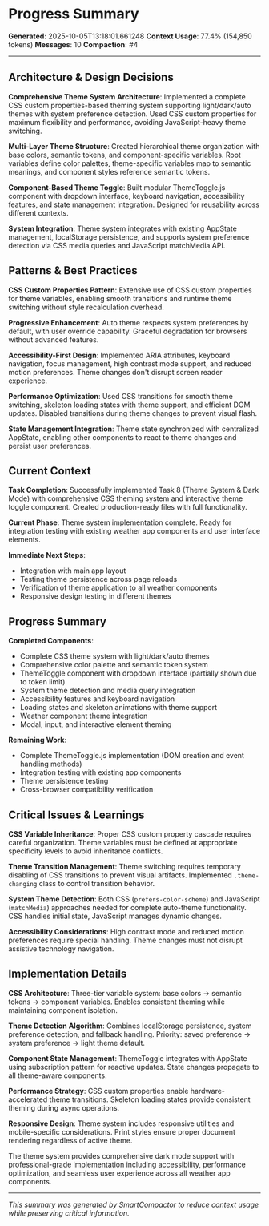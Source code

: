 # Progress Summary
**Generated**: 2025-10-05T13:18:01.661248
**Context Usage**: 77.4% (154,850 tokens)
**Messages**: 10
**Compaction**: #4

---

## Architecture & Design Decisions

**Comprehensive Theme System Architecture**: Implemented a complete CSS custom properties-based theming system supporting light/dark/auto themes with system preference detection. Used CSS custom properties for maximum flexibility and performance, avoiding JavaScript-heavy theme switching.

**Multi-Layer Theme Structure**: Created hierarchical theme organization with base colors, semantic tokens, and component-specific variables. Root variables define color palettes, theme-specific variables map to semantic meanings, and component styles reference semantic tokens.

**Component-Based Theme Toggle**: Built modular ThemeToggle.js component with dropdown interface, keyboard navigation, accessibility features, and state management integration. Designed for reusability across different contexts.

**System Integration**: Theme system integrates with existing AppState management, localStorage persistence, and supports system preference detection via CSS media queries and JavaScript matchMedia API.

## Patterns & Best Practices

**CSS Custom Properties Pattern**: Extensive use of CSS custom properties for theme variables, enabling smooth transitions and runtime theme switching without style recalculation overhead.

**Progressive Enhancement**: Auto theme respects system preferences by default, with user override capability. Graceful degradation for browsers without advanced features.

**Accessibility-First Design**: Implemented ARIA attributes, keyboard navigation, focus management, high contrast mode support, and reduced motion preferences. Theme changes don't disrupt screen reader experience.

**Performance Optimization**: Used CSS transitions for smooth theme switching, skeleton loading states with theme support, and efficient DOM updates. Disabled transitions during theme changes to prevent visual flash.

**State Management Integration**: Theme state synchronized with centralized AppState, enabling other components to react to theme changes and persist user preferences.

## Current Context

**Task Completion**: Successfully implemented Task 8 (Theme System & Dark Mode) with comprehensive CSS theming system and interactive theme toggle component. Created production-ready files with full functionality.

**Current Phase**: Theme system implementation complete. Ready for integration testing with existing weather app components and user interface elements.

**Immediate Next Steps**: 
- Integration with main app layout
- Testing theme persistence across page reloads
- Verification of theme application to all weather components
- Responsive design testing in different themes

## Progress Summary

**Completed Components**:
- Complete CSS theme system with light/dark/auto themes
- Comprehensive color palette and semantic token system  
- ThemeToggle component with dropdown interface (partially shown due to token limit)
- System theme detection and media query integration
- Accessibility features and keyboard navigation
- Loading states and skeleton animations with theme support
- Weather component theme integration
- Modal, input, and interactive element theming

**Remaining Work**:
- Complete ThemeToggle.js implementation (DOM creation and event handling methods)
- Integration testing with existing app components
- Theme persistence testing
- Cross-browser compatibility verification

## Critical Issues & Learnings

**CSS Variable Inheritance**: Proper CSS custom property cascade requires careful organization. Theme variables must be defined at appropriate specificity levels to avoid inheritance conflicts.

**Theme Transition Management**: Theme switching requires temporary disabling of CSS transitions to prevent visual artifacts. Implemented `.theme-changing` class to control transition behavior.

**System Theme Detection**: Both CSS (`prefers-color-scheme`) and JavaScript (`matchMedia`) approaches needed for complete auto-theme functionality. CSS handles initial state, JavaScript manages dynamic changes.

**Accessibility Considerations**: High contrast mode and reduced motion preferences require special handling. Theme changes must not disrupt assistive technology navigation.

## Implementation Details

**CSS Architecture**: Three-tier variable system: base colors → semantic tokens → component variables. Enables consistent theming while maintaining component isolation.

**Theme Detection Algorithm**: Combines localStorage persistence, system preference detection, and fallback handling. Priority: saved preference → system preference → light theme default.

**Component State Management**: ThemeToggle integrates with AppState using subscription pattern for reactive updates. State changes propagate to all theme-aware components.

**Performance Strategy**: CSS custom properties enable hardware-accelerated theme transitions. Skeleton loading states provide consistent theming during async operations.

**Responsive Design**: Theme system includes responsive utilities and mobile-specific considerations. Print styles ensure proper document rendering regardless of active theme.

The theme system provides comprehensive dark mode support with professional-grade implementation including accessibility, performance optimization, and seamless user experience across all weather app components.

---

*This summary was generated by SmartCompactor to reduce context usage while preserving critical information.*
